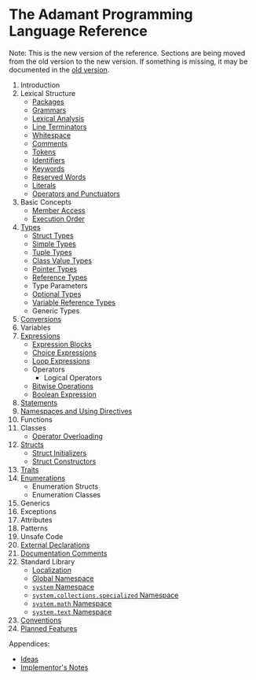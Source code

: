 # The Adamant Programming Language Reference

Note: This is the new version of the reference. Sections are being moved from the old version to the new version. If something is missing, it may be documented in the [old version](../old/book.md).

1. Introduction
2. Lexical Structure
    * [Packages](packages.md)
    * [Grammars](grammars.md)
    * [Lexical Analysis](lexical-analysis.md)
    * [Line Terminators](line-terminators.md)
    * [Whitespace](whitespace.md)
    * [Comments](comments.md)
    * [Tokens](tokens.md)
    * [Identifiers](identifiers.md)
    * [Keywords](keywords.md)
    * [Reserved Words](reserved-words.md)
    * [Literals](literals.md)
    * [Operators and Punctuators](operators-and-punctuators.md)
3. Basic Concepts
    * [Member Access](member-access.md)
    * [Execution Order](execution-order.md)
4. [Types](types.md)
    * [Struct Types](struct-types.md)
    * [Simple Types](simple-types.md)
    * [Tuple Types](tuple-types.md)
    * [Class Value Types](class-value-types.md)
    * [Pointer Types](pointer-types.md)
    * [Reference Types](reference-types.md)
    * Type Parameters
    * [Optional Types](optional-types.md)
    * [Variable Reference Types](ref-types.md)
    * Generic Types
5. [Conversions](conversions.md)
6. Variables
7. [Expressions](expressions.md)
    * [Expression Blocks](expression-blocks.md)
    * [Choice Expressions](choice-expressions.md)
    * [Loop Expressions](loop-expressions.md)
    * Operators
      * Logical Operators
    * [Bitwise Operations](bitwise-operations.md)
    * [Boolean Expression](boolean-expression.md)
8. [Statements](statements.md)
9. [Namespaces and Using Directives](namespaces-and-usings.md)
10. Functions
11. Classes
    * [Operator Overloading](operator-overloading.md)
12. [Structs](structs.md)
    * [Struct Initializers](struct-initializers.md)
    * [Struct Constructors](struct-constructors.md)
13. [Traits](traits.md)
14. [Enumerations](enumerations.md)
    * Enumeration Structs
    * Enumeration Classes
15. Generics
16. Exceptions
17. Attributes
18. Patterns
19. Unsafe Code
20. [External Declarations](external.md)
21. [Documentation Comments](documentation-comments.md)
22. Standard Library
    * [Localization](localization.md)
    * [Global Namespace](std-lib-global-namespace.md)
    * [`system` Namespace](system.md)
    * [`system.collections.specialized` Namespace](system.collections.specialized.md)
    * [`system.math` Namespace](system.math.md)
    * [`system.text` Namespace](system.text.md)
23. [Conventions](conventions.md)
24. [Planned Features](planned-features.md)

Appendices:

* [Ideas](ideas.md)
* [Implementor's Notes](implementors-notes.md)
